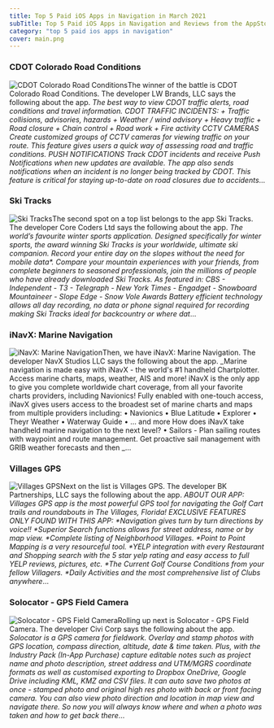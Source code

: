 ```yaml
---
title: Top 5 Paid iOS Apps in Navigation in March 2021
subTitle: Top 5 Paid iOS Apps in Navigation and Reviews from the AppStore in March 2021.
category: "top 5 paid ios apps in navigation"
cover: main.png
---
```


### CDOT Colorado Road Conditions

![CDOT Colorado Road Conditions](https://is2-ssl.mzstatic.com/image/thumb/Purple124/v4/80/08/50/800850ce-d68d-fd1b-0134-1ed48ff8d70f/AppIcon-0-0-1x_U007emarketing-0-0-0-7-0-0-sRGB-0-0-0-GLES2_U002c0-512MB-85-220-0-0.png/100x100bb.png)The winner of the battle is CDOT Colorado Road Conditions. The developer LW Brands, LLC says the following about the app. _The best way to view CDOT traffic alerts, road conditions and travel information.  CDOT TRAFFIC INCIDENTS:  + Traffic collisions, advisories, hazards  + Weather / wind advisory  + Heavy traffic  + Road closure  + Chain control  + Road work  + Fire activity  CCTV CAMERAS Create customized groups of CCTV cameras for viewing traffic on your route. This feature gives users a quick way of assessing road and traffic conditions.  PUSH NOTIFICATIONS Track CDOT incidents and receive Push Notifications when new updates are available. The app also sends notifications when an incident is no longer being tracked by CDOT. This feature is critical for staying up-to-date on road closures due to accidents_...

### Ski Tracks

![Ski Tracks](https://is2-ssl.mzstatic.com/image/thumb/Purple124/v4/64/f2/bd/64f2bd8c-3884-4535-b4a9-d821ca95127e/AppIcon-0-0-1x_U007emarketing-0-0-0-4-0-0-sRGB-0-0-0-GLES2_U002c0-512MB-85-220-0-0.png/100x100bb.png)The second spot on a top list belongs to the app Ski Tracks. The developer Core Coders Ltd says the following about the app. _The world’s favourite winter sports application.  Designed specifically for winter sports, the award winning Ski Tracks is your worldwide, ultimate ski companion. Record your entire day on the slopes without the need for mobile data*.   Compare your mountain experiences with your friends, from complete beginners to seasoned professionals, join the millions of people who have already downloaded Ski Tracks.  As featured in: CBS - Independent - T3 - Telegraph - New York Times - Engadget - Snowboard Mountaineer - Slope Edge - Snow Vole Awards  Battery efficient technology allows all day recording, no data or phone signal required for recording making Ski Tracks ideal for backcountry or where dat_...

### iNavX: Marine Navigation

![iNavX: Marine Navigation](https://is2-ssl.mzstatic.com/image/thumb/Purple113/v4/6c/73/b0/6c73b069-f906-b046-2f85-a96f4ecbde7e/AppIcon-0-1x_U007emarketing-0-0-GLES2_U002c0-512MB-sRGB-0-0-0-85-220-0-0-0-9.png/100x100bb.png)Then, we have iNavX: Marine Navigation. The developer NavX Studios LLC says the following about the app. _Marine navigation is made easy with iNavX - the world's #1 handheld Chartplotter. Access marine charts, maps, weather, AIS and more!   iNavX is the only app to give you complete worldwide chart coverage, from all your favorite charts providers, including Navionics! Fully enabled with one-touch access, iNavX gives users access to the broadest set of marine charts and maps from multiple providers including:  • Navionics • Blue Latitude • Explorer  • Theyr Weather  • Waterway Guide • … and more  How does iNavX take handheld marine navigation to the next level? • Sailors -  Plan sailing routes with waypoint and route management. Get proactive sail management with GRIB weather forecasts and then _...

### Villages GPS

![Villages GPS](https://is3-ssl.mzstatic.com/image/thumb/Purple124/v4/62/e4/ab/62e4abdc-abdb-ad54-e16d-7dce88372d4b/AppIcon-0-0-1x_U007emarketing-0-0-0-7-0-0-sRGB-0-0-0-GLES2_U002c0-512MB-85-220-0-0.png/100x100bb.png)Next on the list is Villages GPS. The developer BK Partnerships, LLC says the following about the app. _ABOUT OUR APP: Villages GPS app is the most powerful GPS tool for navigating the Golf Cart trails and roundabouts in The Villages, Florida!  EXCLUSIVE FEATURES ONLY FOUND WITH THIS APP: *Navigation gives turn by turn directions by voice!! *Superior Search functions allows for street address, name or by map view.  *Complete listing of Neighborhood Villages. *Point to Point Mapping is a very resourceful tool. *YELP integration with every Restaurant and Shopping search with the 5 star yelp rating and easy access to full YELP reviews, pictures, etc. *The Current Golf Course Conditions from your fellow Villagers. *Daily Activities and the most comprehensive list of Clubs anywhere_...

### Solocator - GPS Field Camera

![Solocator - GPS Field Camera](https://is3-ssl.mzstatic.com/image/thumb/Purple124/v4/b1/27/95/b1279514-bcc1-ec4e-1fec-1ff4185ce9ca/AppIcon-0-0-1x_U007emarketing-0-0-0-7-0-0-sRGB-0-0-0-GLES2_U002c0-512MB-85-220-0-0.png/100x100bb.png)Rolling up next is Solocator - GPS Field Camera. The developer Civi Corp says the following about the app. _Solocator is a GPS camera for fieldwork. Overlay and stamp photos with GPS location, compass direction, altitude, date & time taken. Plus, with the Industry Pack (In-App Purchase) capture editable notes such as project name and photo description, street address and UTM/MGRS coordinate formats as well as customised exporting to Dropbox OneDrive, Google Drive including KML, KMZ and CSV files. It can auto save two photos at once - stamped photo and original high res photo with back or front facing camera. You can also view photo direction and location in map view and navigate there. So now you will always know where and when a photo was taken and how to get back there_...


